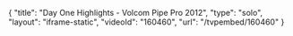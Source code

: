 {
    "title": "Day One Highlights - Volcom Pipe Pro 2012",
    "type": "solo",
    "layout": "iframe-static",
    "videoId": "160460",
    "url": "\/tvpembed\/160460"
}